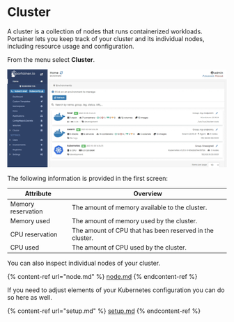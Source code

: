# Cluster

A cluster is a collection of nodes that runs containerized workloads. Portainer lets you keep track of your cluster and its individual nodes, including resource usage and configuration.

From the menu select **Cluster**.&#x20;

![](../../../.gitbook/assets/2.9.1-cluster-1.gif)

The following information is provided in the first screen:

| Attribute          | Overview                                                 |
| ------------------ | -------------------------------------------------------- |
| Memory reservation | The amount of memory available to the cluster.           |
| Memory used        | The amount of memory used by the cluster.                |
| CPU reservation    | The amount of CPU that has been reserved in the cluster. |
| CPU used           | The amount of CPU used by the cluster.                   |

You can also inspect individual nodes of your cluster.

{% content-ref url="node.md" %}
[node.md](node.md)
{% endcontent-ref %}

If you need to adjust elements of your Kubernetes configuration you can do so here as well.

{% content-ref url="setup.md" %}
[setup.md](setup.md)
{% endcontent-ref %}




